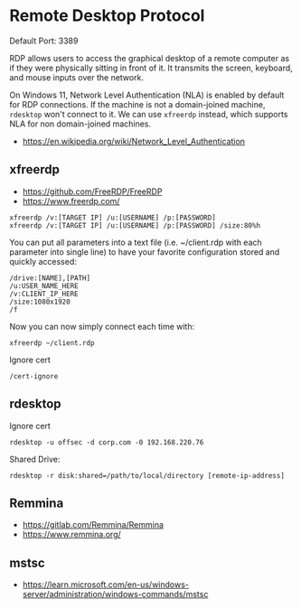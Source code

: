 # Remote Desktop Protocol

Default Port: 3389


RDP allows users to access the graphical desktop of a remote computer as if they were physically sitting in front of it. It transmits the screen, keyboard, and mouse inputs over the network.






On Windows 11, Network Level Authentication (NLA) is enabled by default for RDP connections.
If the machine is not a domain-joined machine, `rdesktop` won't connect to it.
We can use `xfreerdp` instead, which supports NLA for non domain-joined machines.

- <https://en.wikipedia.org/wiki/Network_Level_Authentication>





## xfreerdp

- <https://github.com/FreeRDP/FreeRDP>
- <https://www.freerdp.com/>


```
xfreerdp /v:[TARGET IP] /u:[USERNAME] /p:[PASSWORD]
xfreerdp /v:[TARGET IP] /u:[USERNAME] /p:[PASSWORD] /size:80%h

```

You can put all parameters into a text file (i.e. ~/client.rdp with each parameter into single line) to have your favorite configuration stored and quickly accessed:
```
/drive:[NAME],[PATH]
/u:USER_NAME_HERE
/v:CLIENT_IP_HERE
/size:1080x1920
/f
```

Now you can now simply connect each time with:
```
xfreerdp ~/client.rdp
```



Ignore cert
```
/cert-ignore
```















## rdesktop

Ignore cert
```
rdesktop -u offsec -d corp.com -0 192.168.220.76
```


Shared Drive:
```
rdesktop -r disk:shared=/path/to/local/directory [remote-ip-address]
```















## Remmina

- <https://gitlab.com/Remmina/Remmina>
- <https://www.remmina.org/>
















## mstsc

- <https://learn.microsoft.com/en-us/windows-server/administration/windows-commands/mstsc>



